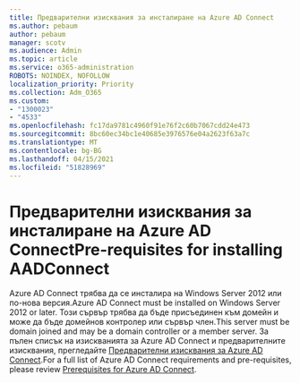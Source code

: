 ```yaml
---
title: Предварителни изисквания за инсталиране на Azure AD Connect
ms.author: pebaum
author: pebaum
manager: scotv
ms.audience: Admin
ms.topic: article
ms.service: o365-administration
ROBOTS: NOINDEX, NOFOLLOW
localization_priority: Priority
ms.collection: Adm_O365
ms.custom:
- "1300023"
- "4533"
ms.openlocfilehash: fc17da9781c4960f91e76f2c60b7067cdd24e473
ms.sourcegitcommit: 8bc60ec34bc1e40685e3976576e04a2623f63a7c
ms.translationtype: MT
ms.contentlocale: bg-BG
ms.lasthandoff: 04/15/2021
ms.locfileid: "51828969"
---
```

# <a name="pre-requisites-for-installing-aadconnect"></a><span data-ttu-id="abc21-102">Предварителни изисквания за инсталиране на Azure AD Connect</span><span class="sxs-lookup"><span data-stu-id="abc21-102">Pre-requisites for installing AADConnect</span></span>

<span data-ttu-id="abc21-103">Azure AD Connect трябва да се инсталира на Windows Server 2012 или по-нова версия.</span><span class="sxs-lookup"><span data-stu-id="abc21-103">Azure AD Connect must be installed on Windows Server 2012 or later.</span></span> <span data-ttu-id="abc21-104">Този сървър трябва да бъде присъединен към домейн и може да бъде домейнов контролер или сървър член.</span><span class="sxs-lookup"><span data-stu-id="abc21-104">This server must be domain joined and may be a domain controller or a member server.</span></span>  <span data-ttu-id="abc21-105">За пълен списък на изискванията за Azure AD Connect и предварителните изисквания, прегледайте [Предварителни изисквания за Azure AD Connect](https://docs.microsoft.com/azure/active-directory/hybrid/how-to-connect-install-prerequisites).</span><span class="sxs-lookup"><span data-stu-id="abc21-105">For a full list of Azure AD Connect requirements and pre-requisites, please review [Prerequisites for Azure AD Connect](https://docs.microsoft.com/azure/active-directory/hybrid/how-to-connect-install-prerequisites).</span></span>
